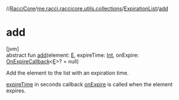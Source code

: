 //[RacciCore](../../../index.md)/[me.racci.raccicore.utils.collections](../index.md)/[ExpirationList](index.md)/[add](add.md)

# add

[jvm]\
abstract fun [add](add.md)(element: [E](index.md), expireTime: [Int](https://kotlinlang.org/api/latest/jvm/stdlib/kotlin/-int/index.html), onExpire: [OnExpireCallback](../index.md#1412320920%2FClasslikes%2F-519281799)&lt;[E](index.md)&gt;? = null)

Add the element to the list with an expiration time.

[expireTime](add.md) in seconds callback [onExpire](add.md) is called when the element expires.
